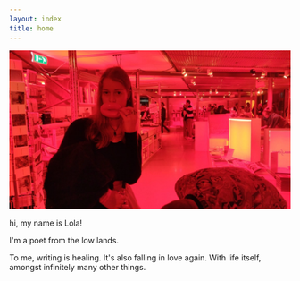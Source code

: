 ```yaml
---
layout: index
title: home
---
```


<div class="flex-layout">
  <div class="image-block">
    <img src="images/kiss.jpeg" alt="A description of the photo">
  </div>
  <div class="text-block">
    <p>hi, my name is Lola!</p>
    <p>I'm a poet from the low lands.</p>
    <p>To me, writing is healing. It's also falling in love again. With life itself, amongst infinitely many other things.</p>
  </div>
</div>